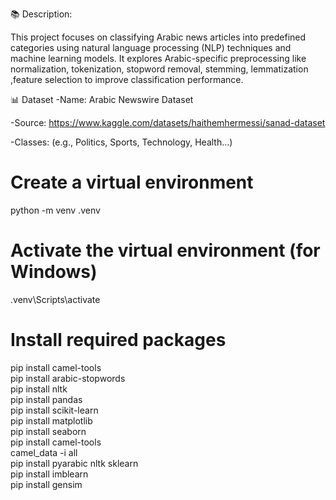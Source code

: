 📚 Description:

This project focuses on classifying Arabic news articles into predefined categories using natural language processing (NLP) techniques and machine learning models.
It explores Arabic-specific preprocessing like normalization, tokenization, stopword removal, stemming, lemmatization ,feature selection to improve classification performance.

📊 Dataset
-Name: Arabic Newswire Dataset

-Source: https://www.kaggle.com/datasets/haithemhermessi/sanad-dataset

-Classes: (e.g., Politics, Sports, Technology, Health...)

# Create a virtual environment

python -m venv .venv

# Activate the virtual environment (for Windows)

.venv\Scripts\activate

# Install required packages

pip install camel-tools <br/>
pip install arabic-stopwords <br/>
pip install nltk <br/>
pip install pandas <br/>
pip install scikit-learn <br/>
pip install matplotlib <br/>
pip install seaborn <br/>
pip install camel-tools <br/>
camel_data -i all<br/>
pip install pyarabic nltk sklearn<br/>
pip install imblearn <br/>
pip install gensim <br/>